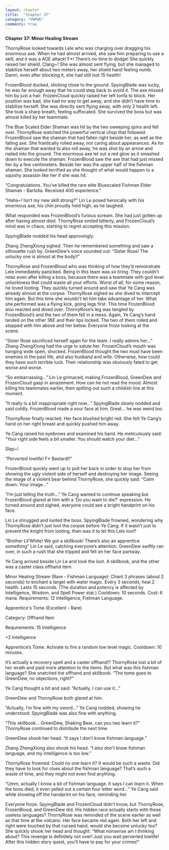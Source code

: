 ```yaml
---
layout: chapter
title:  "Chapter 37"
category: "VWPWE"
comments: true
---
```


**Chapter 37: Minor Healing Stream**

ThornyRose looked towards Lele who was charging over dragging his enormous axe. When he had almost arrived, she saw him preparing to use a skill, and it was a AOE attack! F*! There’s no time to dodge! She quickly raised her shield. Clang~! She was almost sent flying, but she managed to stabilize herself about two meters away, her shield hand feeling numb. Damn, even after blocking it, she had still lost 15 health!
 
FrozenBlood ducked, sticking close to the ground. SpyingBlade was lucky, he was far enough away that he could step back to avoid it. The axe missed him by just a hair. FrozenCloud quickly raised her left tonfa to block. Her position was bad, she had no way to get away, and she didn’t have time to stabilize herself. She was directly sent flying away, with only 2 health left. She took a sharp breath, feeling suffocated. She survived the boss but was almost killed by her teammate.  
 
The Blue Scaled Elder Shaman was hit by the two sweeping spins and fell over. ThornyRose watched the powerful vertical chop that followed. FrozenBlood saw the shaman that had fallen right beside her, as well as the falling axe. She frantically rolled away, not caring about appearances. As for the shaman that wanted to also roll away, he was shot by an arrow and nailed into the ground. The enormous axe let out a red glow as it smashed down to execute the shaman. FrozenBlood saw the axe that had just missed her by a few centimeters. Beside her was the upper half of the fishman shaman. She looked terrified as she thought of what would happen to a squishy assassin like her if she was hit.

“Congratulations. You’ve killed the rare elite Bluescaled Fishman Elder Shaman - Bartolia. Received 400 experience.” 
 
“Haha~! Isn’t my new skill strong?”  Lin Le posed heroically with his enormous axe, his chin proudly held high, as he laughed.
 
What responded was FrozenBlood’s furious scream. She had just gotten up after having almost died. ThornyRose smiled bitterly, and FrozenCloud’s mind was in chaos, starting to regret accepting this mission.
 
SpyingBlade nodded his head approvingly.
 
Zhang ZhengXiong sighed. Then he remembered something and saw a silhouette rush by. GreenDew’s voice sounded out: “Sister Rose! The unlucky one is almost at the body!!”
 
ThornyRose and FrozenBlood who was thinking of how they’d remonstrate Lele immediately panicked. Being in this team was so tiring. They couldn’t relax even after killing a boss, because there was a teammate with god level unluckiness that could waste all your efforts. Worst of all, for some reason, he loved looting. They quickly turned around and saw that Ye Cang was already almost at the corpse. ThornyRose sighed as she dived to intercept him again. But this time she wouldn’t let him take advantage of her. What she performed was a flying kick, going legs first. This time FrozenBlood also reacted and dived over. ThornyRose’s leg was tangled by FrozenBlood’s and the two of them fell in a mess. Again, Ye Cang’s hand landed on the other 36E and their lips locked. The two of them rolled and stopped with him above and her below. Everyone froze looking at the scene.
 
“Sister Rose sacrificed herself again for the team. I really admire her...” Zhang ZhengXiong had the urge to salute her. FrozenCloud’s mouth was hanging wide open, shocked. FrozenBlood thought the two must have been enemies in the past life, and also husband and wife. Otherwise, how could they have such terrible luck. Their relationship was obviously fated to get worse and worse.
 
“So embarrassing...” Lin Le grimaced, making FrozenBlood, GreenDew and FrozenCloud gasp in amazement. How can he not read the mood. Almost killing his teammates earlier, then spitting out such a childish line at this moment.
 
“It really is a bit inappropriate right now...” SpyingBlade slowly nodded and said coldly. FrozenBlood made a sour face at him. Great... he was weird too.
 
ThornyRose finally reacted. Her face blushed bright red. She felt Ye Cang’s hand on her right breast and quickly pushed him away.
 
Ye Cang raised his eyebrows and examined his hand. He meticulously said: “Your right side feels a bit smaller. You should watch your diet...”
 
Slap~!
 
“Perverted lowlife! F* Bastard!!”
 
FrozenBlood quickly went up to pull her back in order to stop her from showing the ugly violent side of herself and destroying her image. Seeing the image of a violent bear behind ThornyRose, she quickly said: “Calm down. Your image...”
 
“I’m just telling the truth...” Ye Cang wanted to continue speaking but FrozenBlood glared at him with a ‘Do you want to die?’ expression. He turned around and sighed, everyone could see a bright handprint on his face.
 
Lin Le shrugged and looted the boss. SpyingBlade frowned, wondering why ThornyRose didn’t just loot the corpse before Ye Cang. If it wasn’t just to prevent the knight from looting, then was it to let this Lele loot?
 
“Brother Lil’White! We got a skillbook! There’s also an apprentice something” Lin Le said, catching everyone’s attention. GreenDew swiftly ran over, in such a rush that she tripped and fell on her face partway.
 
Ye Cang arrived beside Lin Le and took the loot. A skillbook, and the other was a caster class offhand item.
 
Minor Healing Stream (Rare - Fishman Language): Chant 3 phrases (about 2 seconds) to enchant a target with water magic. Every 3 seconds, heal 2 health. Lasts 15 seconds. (The duration and potency is affected by Intelligence, Wisdom, and Spell Power stat.) Cooldown: 10 seconds. Cost: 6 mana. Requirements: 12 Intelligence, Fishman Language.
 
Apprentice's Tome (Excellent - Rare)
 
Category: Offhand Item
 
Requirements: 15 Intelligence
 
+2 Intelligence
 
Apprentice’s Tome: Activate to fire a random low level magic. Cooldown: 10 minutes.
 
It’s actually a recovery spell and a caster offhand!? ThornyRose lost a bit of her wrath and paid more attention to the items. But what was this fishman language? She snatched the offhand and skillbook. “The tome goes to GreenDew, no objections, right?”
 
Ye Cang thought a bit and said: “Actually, I can use it...”
 
GreenDew and ThornyRose both glared at him.
 
“Actually, I’m fine with my sword...” Ye Cang nodded, showing he understood. SpyingBlade was also fine with anything. 
 
“This skillbook... GreenDew, Shaking Bear, can you two learn it?” ThornyRose continued to distribute the next time.
 
GreenDew shook her head. “It says I don’t know fishman language.”
 
Zhang ZhengXiong also shook his head. “I also don’t know fishman language, and my intelligence is too low.”
 
ThornyRose frowned. Could no one learn it? It would be such a waste. Did they have to look for clues about the fishman language? That’s such a waste of time, and they might not even find anything.
 
“Umm, actually I know a bit of fishman language. It says I can learn it. When the boss died, it even yelled out a certain four letter word...” Ye Cang said while showing off the handprint on his face, reminding her.
 
Everyone froze. SpyingBlade and FrozenCloud didn’t know, but ThornyRose, FrozenBlood, and GreenDew did. His hidden race actually starts with these useless languages? ThornyRose was reminded of the scene earlier as well as that time at the volcano. Her face became red again. Both her left and right were touched by that cursed hand, would she become unlucky too? She quickly shook her head and thought: “What nonsense am I thinking about? This revenge is definitely not over! Just you wait perverted lowlife! After this hidden story quest, you’ll have to pay for your crimes!”